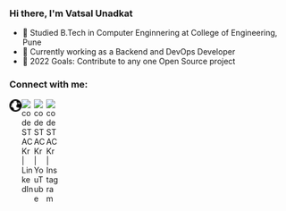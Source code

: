 ### Hi there, I'm Vatsal Unadkat

- 🔭 Studied B.Tech in Computer Enginnering at College of Engineering, Pune
- 🌱 Currently working as a Backend and DevOps Developer
- 🥅 2022 Goals: Contribute to any one Open Source project


### Connect with me:

[<img align="left" alt="Blog" width="22px" src="https://raw.githubusercontent.com/iconic/open-iconic/master/svg/globe.svg" />][website]
[<img align="left" alt="codeSTACKr | LinkedIn" width="22px" src="https://cdn.jsdelivr.net/npm/simple-icons@v3/icons/linkedin.svg" />][linkedin]
[<img align="left" alt="codeSTACKr | YouTube" width="22px" src="https://cdn.jsdelivr.net/npm/simple-icons@v3/icons/youtube.svg" />][youtube]
[<img align="left" alt="codeSTACKr | Instagram" width="22px" src="https://cdn.jsdelivr.net/npm/simple-icons@v3/icons/instagram.svg" />][instagram]


[website]: https://vatsalunadkat.github.io/
[youtube]: https://www.youtube.com/channel/UCbnjYccwlmFnU2beEtHA6kg
[instagram]: https://www.instagram.com/vatsalunadkat/
[linkedin]: https://in.linkedin.com/in/vatsalunadkat
